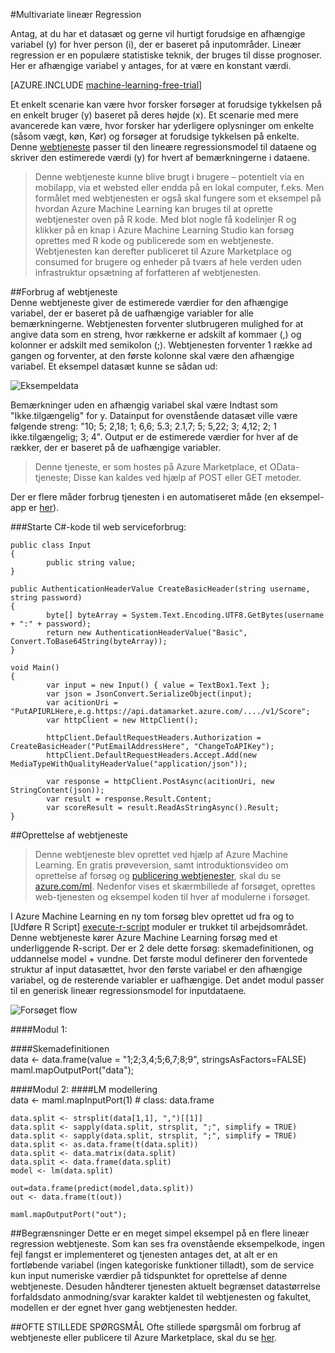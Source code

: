 <properties 
    pageTitle="Multivariate lineær Regression | Microsoft Azure" 
    description="Multivariate lineær Regression" 
    services="machine-learning" 
    documentationCenter="" 
    authors="jaymathe" 
    manager="jhubbard" 
    editor="cgronlun"/>

<tags 
    ms.service="machine-learning" 
    ms.workload="data-services" 
    ms.tgt_pltfrm="na" 
    ms.devlang="na" 
    ms.topic="article" 
    ms.date="09/14/2016" 
    ms.author="jaymathe"/> 


#<a name="multivariate-linear-regression"></a>Multivariate lineær Regression   
 

 
Antag, at du har et datasæt og gerne vil hurtigt forudsige en afhængige variabel (y) for hver person (i), der er baseret på inputområder. Lineær regression er en populære statistiske teknik, der bruges til disse prognoser. Her er afhængige variabel y antages, for at være en konstant værdi.  


[AZURE.INCLUDE [machine-learning-free-trial](../../includes/machine-learning-free-trial.md)]  

Et enkelt scenarie kan være hvor forsker forsøger at forudsige tykkelsen på en enkelt bruger (y) baseret på deres højde (x). Et scenarie med mere avancerede kan være, hvor forsker har yderligere oplysninger om enkelte (såsom vægt, køn, Kør) og forsøger at forudsige tykkelsen på enkelte. Denne [webtjeneste]( https://datamarket.azure.com/dataset/aml_labs/multivariate_regression) passer til den lineære regressionsmodel til dataene og skriver den estimerede værdi (y) for hvert af bemærkningerne i dataene.

>Denne webtjeneste kunne blive brugt i brugere – potentielt via en mobilapp, via et websted eller endda på en lokal computer, f.eks. Men formålet med webtjenesten er også skal fungere som et eksempel på hvordan Azure Machine Learning kan bruges til at oprette webtjenester oven på R kode. Med blot nogle få kodelinjer R og klikker på en knap i Azure Machine Learning Studio kan forsøg oprettes med R kode og publicerede som en webtjeneste. Webtjenesten kan derefter publiceret til Azure Marketplace og consumed for brugere og enheder på tværs af hele verden uden infrastruktur opsætning af forfatteren af webtjenesten.  

##<a name="consumption-of-web-service"></a>Forbrug af webtjeneste  
Denne webtjeneste giver de estimerede værdier for den afhængige variabel, der er baseret på de uafhængige variabler for alle bemærkningerne. Webtjenesten forventer slutbrugeren mulighed for at angive data som en streng, hvor rækkerne er adskilt af kommaer (,) og kolonner er adskilt med semikolon (;). Webtjenesten forventer 1 række ad gangen og forventer, at den første kolonne skal være den afhængige variabel. Et eksempel datasæt kunne se sådan ud:

![Eksempeldata][1]

Bemærkninger uden en afhængig variabel skal være Indtast som "Ikke.tilgængelig" for y. Datainput for ovenstående datasæt ville være følgende streng: "10; 5; 2,18; 1; 6,6; 5.3; 2.1,7; 5; 5,22; 3; 4,12; 2; 1 ikke.tilgængelig; 3; 4". Output er de estimerede værdier for hver af de rækker, der er baseret på de uafhængige variabler. 

>Denne tjeneste, er som hostes på Azure Marketplace, et OData-tjeneste; Disse kan kaldes ved hjælp af POST eller GET metoder. 

Der er flere måder forbrug tjenesten i en automatiseret måde (en eksempel-app er [her](http://microsoftazuremachinelearning.azurewebsites.net/MultipleLinearRegressionService.aspx )).

###<a name="starting-c-code-for-web-service-consumption"></a>Starte C#-kode til web serviceforbrug:

    public class Input
    {
            public string value;
    }
    
    public AuthenticationHeaderValue CreateBasicHeader(string username, string password)
    {
            byte[] byteArray = System.Text.Encoding.UTF8.GetBytes(username + ":" + password);
            return new AuthenticationHeaderValue("Basic", Convert.ToBase64String(byteArray));
    }
    
    void Main()
    {
            var input = new Input() { value = TextBox1.Text };
            var json = JsonConvert.SerializeObject(input);
            var acitionUri = "PutAPIURLHere,e.g.https://api.datamarket.azure.com/..../v1/Score";
            var httpClient = new HttpClient();
    
            httpClient.DefaultRequestHeaders.Authorization = CreateBasicHeader("PutEmailAddressHere", "ChangeToAPIKey");
            httpClient.DefaultRequestHeaders.Accept.Add(new MediaTypeWithQualityHeaderValue("application/json"));
    
            var response = httpClient.PostAsync(acitionUri, new StringContent(json));
            var result = response.Result.Content;
            var scoreResult = result.ReadAsStringAsync().Result;
    }




##<a name="creation-of-web-service"></a>Oprettelse af webtjeneste  
>Denne webtjeneste blev oprettet ved hjælp af Azure Machine Learning. En gratis prøveversion, samt introduktionsvideo om oprettelse af forsøg og [publicering webtjenester](machine-learning-publish-a-machine-learning-web-service.md), skal du se [azure.com/ml](http://azure.com/ml). Nedenfor vises et skærmbillede af forsøget, oprettes web-tjenesten og eksempel koden til hver af modulerne i forsøget.


I Azure Machine Learning en ny tom forsøg blev oprettet ud fra og to [Udføre R Script] [ execute-r-script] moduler er trukket til arbejdsområdet. Denne webtjeneste kører Azure Machine Learning forsøg med et underliggende R-script. Der er 2 dele dette forsøg: skemadefinitionen, og uddannelse model + vundne. Det første modul definerer den forventede struktur af input datasættet, hvor den første variabel er den afhængige variabel, og de resterende variabler er uafhængige. Det andet modul passer til en generisk lineær regressionsmodel for inputdataene.  
  
![Forsøget flow][3]

####<a name="module-1"></a>Modul 1:
 
####<a name="schema-definition"></a>Skemadefinitionen  
    data <- data.frame(value = "1;2;3,4;5;6,7;8;9", stringsAsFactors=FALSE) maml.mapOutputPort("data");  

####<a name="module-2"></a>Modul 2:
####<a name="lm-modeling"></a>LM modellering   
    data <- maml.mapInputPort(1) # class: data.frame  
  
    data.split <- strsplit(data[1,1], ",")[[1]]  
    data.split <- sapply(data.split, strsplit, ";", simplify = TRUE)  
    data.split <- sapply(data.split, strsplit, ";", simplify = TRUE)  
    data.split <- as.data.frame(t(data.split)) 
    data.split <- data.matrix(data.split) 
    data.split <- data.frame(data.split) 
    model <- lm(data.split)  

    out=data.frame(predict(model,data.split))  
    out <- data.frame(t(out))

    maml.mapOutputPort("out");  
 
##<a name="limitations"></a>Begrænsninger
Dette er en meget simpel eksempel på en flere lineær regression webtjeneste. Som kan ses fra ovenstående eksempelkode, ingen fejl fangst er implementeret og tjenesten antages det, at alt er en fortløbende variabel (ingen kategoriske funktioner tilladt), som de service kun input numeriske værdier på tidspunktet for oprettelse af denne webtjeneste. Desuden håndterer tjenesten aktuelt begrænset datastørrelse forfaldsdato anmodning/svar karakter kaldet til webtjenesten og fakultet, modellen er der egnet hver gang webtjenesten hedder. 

##<a name="faq"></a>OFTE STILLEDE SPØRGSMÅL
Ofte stillede spørgsmål om forbrug af webtjeneste eller publicere til Azure Marketplace, skal du se [her](machine-learning-marketplace-faq.md).

[1]: ./media/machine-learning-r-csharp-multivariate-linear-regression/multireg-img1.png
[2]: ./media/machine-learning-r-csharp-multivariate-linear-regression/multireg-img2.png
[3]: ./media/machine-learning-r-csharp-multivariate-linear-regression/multireg-img3.png


<!-- Module References -->
[execute-r-script]: https://msdn.microsoft.com/library/azure/30806023-392b-42e0-94d6-6b775a6e0fd5/
 
